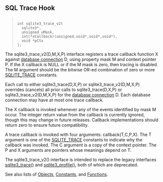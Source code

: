 ## SQL Trace Hook




> ```
> 
> int sqlite3_trace_v2(
>   sqlite3*,
>   unsigned uMask,
>   int(*xCallback)(unsigned,void*,void*,void*),
>   void *pCtx
> );
> 
> ```



The sqlite3\_trace\_v2(D,M,X,P) interface registers a trace callback
function X against [database connection](../c3ref/sqlite3.html) D, using property mask M
and context pointer P. If the X callback is
NULL or if the M mask is zero, then tracing is disabled. The
M argument should be the bitwise OR\-ed combination of
zero or more [SQLITE\_TRACE](../c3ref/c_trace.html) constants.


Each call to either sqlite3\_trace(D,X,P) or sqlite3\_trace\_v2(D,M,X,P)
overrides (cancels) all prior calls to sqlite3\_trace(D,X,P) or
sqlite3\_trace\_v2(D,M,X,P) for the [database connection](../c3ref/sqlite3.html) D. Each
database connection may have at most one trace callback.


The X callback is invoked whenever any of the events identified by
mask M occur. The integer return value from the callback is currently
ignored, though this may change in future releases. Callback
implementations should return zero to ensure future compatibility.


A trace callback is invoked with four arguments: callback(T,C,P,X).
The T argument is one of the [SQLITE\_TRACE](../c3ref/c_trace.html)
constants to indicate why the callback was invoked.
The C argument is a copy of the context pointer.
The P and X arguments are pointers whose meanings depend on T.


The sqlite3\_trace\_v2() interface is intended to replace the legacy
interfaces [sqlite3\_trace()](../c3ref/profile.html) and [sqlite3\_profile()](../c3ref/profile.html), both of which
are deprecated.


See also lists of
 [Objects](../c3ref/objlist.html),
 [Constants](../c3ref/constlist.html), and
 [Functions](../c3ref/funclist.html).


